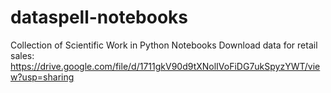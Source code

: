 # dataspell-notebooks
Collection of Scientific Work in Python Notebooks
Download data for retail sales: https://drive.google.com/file/d/1711gkV90d9tXNolIVoFiDG7ukSpyzYWT/view?usp=sharing
